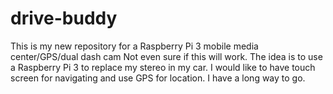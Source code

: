 # drive-buddy
This is my new repository for a Raspberry Pi 3 mobile media center/GPS/dual dash cam
Not even sure if this will work. The idea is to use a Raspberry Pi 3 to replace my stereo in my car. I would like to have touch screen for navigating and use GPS for location. I have a long way to go.
